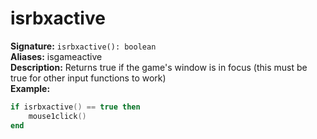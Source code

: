 # isrbxactive
**Signature:** `isrbxactive(): boolean` <br>
**Aliases:** isgameactive <br>
**Description:** Returns true if the game's window is in focus (this must be true for other input functions to work) <br>
**Example:**
```lua
if isrbxactive() == true then
	mouse1click()
end
```
